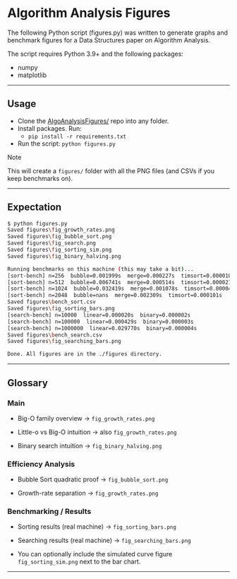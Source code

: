 # Algorithm Analysis Figures

The following Python script (figures.py) was written to generate graphs and benchmark figures for a Data Structures paper on Algorithm Analysis.

The script requires Python 3.9+ and the following packages:

- numpy
- matplotlib

---

## Usage

- Clone the [AlgoAnalysisFigures/](https://github.com/denv3rr/AlgoAnalysisFigures) repo into any folder.
- Install packages. Run:
  - `pip install -r requirements.txt`
- Run the script: `python figures.py`

> [!Note]
> This will create a `figures/` folder with all the PNG files (and CSVs if you keep benchmarks on).

---

## Expectation

```bash
$ python figures.py
Saved figures\fig_growth_rates.png
Saved figures\fig_bubble_sort.png
Saved figures\fig_search.png
Saved figures\fig_sorting_sim.png
Saved figures\fig_binary_halving.png

Running benchmarks on this machine (this may take a bit)...
[sort-bench] n=256  bubble=0.001999s  merge=0.000227s  timsort=0.000010s
[sort-bench] n=512  bubble=0.006741s  merge=0.000514s  timsort=0.000021s
[sort-bench] n=1024  bubble=0.032419s  merge=0.001078s  timsort=0.000042s
[sort-bench] n=2048  bubble=nans  merge=0.002309s  timsort=0.000101s
Saved figures\bench_sort.csv
Saved figures\fig_sorting_bars.png
[search-bench] n=10000  linear=0.000020s  binary=0.000002s
[search-bench] n=100000  linear=0.000429s  binary=0.000003s
[search-bench] n=1000000  linear=0.029770s  binary=0.000004s
Saved figures\bench_search.csv
Saved figures\fig_searching_bars.png

Done. All figures are in the ./figures directory.

```

---

## Glossary

### Main

- Big-O family overview → `fig_growth_rates.png`

- Little-o vs Big-O intuition → also `fig_growth_rates.png`

- Binary search intuition → `fig_binary_halving.png`

### Efficiency Analysis

- Bubble Sort quadratic proof → `fig_bubble_sort.png`

- Growth-rate separation → `fig_growth_rates.png`

### Benchmarking / Results

- Sorting results (real machine) → `fig_sorting_bars.png`

- Searching results (real machine) → `fig_searching_bars.png`

- You can optionally include the simulated curve figure `fig_sorting_sim.png` next to the bar chart.

---
